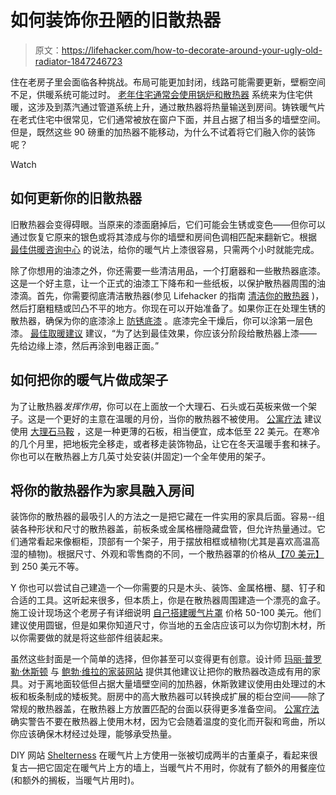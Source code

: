 # 如何装饰你丑陋的旧散热器

> 原文：<https://lifehacker.com/how-to-decorate-around-your-ugly-old-radiator-1847246723>

住在老房子里会面临各种挑战。布局可能更加封闭，线路可能需要更新，壁橱空间不足，供暖系统可能过时。 [老年住宅通常会使用锅炉和散热器](https://www.thespruce.com/types-of-home-heating-systems-1824772) 系统来为住宅供暖，这涉及到蒸汽通过管道系统上升，通过散热器将热量输送到房间。铸铁暖气片在老式住宅中很常见，它们通常被放在窗户下面，并且占据了相当多的墙壁空间。但是，既然这些 90 磅重的加热器不能移动，为什么不试着将它们融入你的装饰呢？

Watch

## 如何更新你的旧散热器

旧散热器会变得碍眼。当原来的漆面磨掉后，它们可能会生锈或变色——但你可以通过恢复它原来的银色或将其漆成与你的墙壁和房间色调相匹配来翻新它。根据 [最佳供暖咨询中心](https://www.bestheating.com/info/painting-a-radiator/) 的说法，给你的暖气片上漆很容易，只需两个小时就能完成。

除了你想用的油漆之外，你还需要一些清洁用品，一个打磨器和一些散热器底漆。这是一个好主意，让一个正式的油漆工下降布和一些纸板，以保护散热器周围的油漆滴。首先，你需要彻底清洁散热器(参见 Lifehacker 的指南 [清洁你的散热器](https://lifehacker.com/how-to-clean-a-cast-iron-radiator-1845839095) )，然后打磨粗糙或凹凸不平的地方。你现在可以开始准备了。如果你正在处理生锈的散热器，确保为你的底漆涂上 [防锈底漆](https://www.farrow-ball.com/en-us/primers-undercoats/metal-primer-undercoat?sku=5051836257262&region=US&gclid=CjwKCAjwoZWHBhBgEiwAiMN66bP4gqc9xTe_3Bux_LMGIVHkA5jcovNO1QwRMaJ4VW304kpJyY6rwRoCuAUQAvD_BwE) 。底漆完全干燥后，你可以涂第一层色漆。 [最佳取暖建议](https://www.bestheating.com/info/painting-a-radiator/) 建议，“为了达到最佳效果，你应该分阶段给散热器上漆——先给边缘上漆，然后再涂到电器正面。”

## 如何把你的暖气片做成架子

为了让散热器*发挥作用*，你可以在上面放一个大理石、石头或石英板来做一个架子。这是一个更好的主意在温暖的月份，当你的散热器不被使用。 [公寓疗法](https://www.apartmenttherapy.com/making-space-radiator-toppers-132885) 建议使用 [大理石马鞍](https://www.stonecenteronline.com/nero-marquina-black-marble-4x12-baseboard-trim-molding-polished?gclid=CjwKCAjwoZWHBhBgEiwAiMN66QmUiHiWeEoO1VpCTI6Sb6MSyCbaIsMeZRBIoTjjlxaNbljhR_RgVhoC5OQQAvD_BwE) ，这是一种更薄的石板，相当便宜，成本低至 22 美元。在寒冷的几个月里，把地板完全移走，或者移走装饰物品，让它在冬天温暖手套和袜子。你也可以在散热器上方几英寸处安装(并固定)一个全年使用的架子。

## 将你的散热器作为家具融入房间

装饰你的散热器的最吸引人的方法之一是把它藏在一件实用的家具后面。容易--组装各种形状和尺寸的散热器盖，前板条或金属格栅隐藏盘管，但允许热量通过。它们通常看起来像橱柜，顶部有一个架子，用于摆放相框或植物(尤其是喜欢高温高湿的植物)。根据尺寸、外观和零售商的不同，一个散热器罩的价格从[【70 美元】](https://www.wayfair.com/Symple-Stuff--Salomon-Radiator-Cover-Panel-YMWE7406-L997-K~XLVD6395.html?refid=GX528879909759-XLVD6395_50673156&device=c&ptid=956512291394&network=g&targetid=pla-956512291394&channel=GooglePLA&ireid=121568965&fdid=1817&PiID%5B%5D=50673156&gclid=CjwKCAjwoZWHBhBgEiwAiMN66WI4vE51W1SjZ2NE2zbmLNd-8LQ9VAzWBqdKAQv_vs1seuRo9rpSfRoCxI4QAvD_BwE) 到 250 美元不等。

Y 你也可以尝试自己建造一个—你需要的只是木头、装饰、金属格栅、腿、钉子和合适的工具。这听起来很多，但本质上，你是在散热器周围建造一个漂亮的盒子。施工设计现场这个老房子有详细说明 [自己搭建暖气片罩](https://www.thisoldhouse.com/heating-cooling/21016731/how-to-build-a-radiator-cover-cabinet) 价格 50-100 美元。他们建议使用圆锯，但是如果你知道尺寸，你当地的五金店应该可以为你切割木材，所以你需要做的就是将这些部件组装起来。

虽然这些封面是一个简单的选择，但你甚至可以变得更有创意。设计师 [玛丽·普罗勒·休斯顿](https://www.bobvila.com/authors/Marie-Proeller-Hueston) 与 [鲍勃·维拉的家装网站](https://www.bobvila.com/slideshow/11-stylish-ways-to-enhance-or-hide-your-radiators-46992) 提供其他建议让把你的散热器改造成有用的家具。对于离地面较低但占据大量墙壁空间的加热器，休斯敦建议使用由处理过的木板和板条制成的矮板凳。厨房中的高大散热器可以转换成扩展的柜台空间——除了常规的散热器盖，在散热器上方放置匹配的台面以获得更多准备空间。 [公寓疗法](https://www.apartmenttherapy.com/making-space-radiator-toppers-132885) 确实警告不要在散热器上使用木材，因为它会随着温度的变化而开裂和弯曲，所以你应该确保木材经过处理，能够承受热量。

DIY 网站 [Shelterness](https://www.shelterness.com/radiator-shelf-ideas/) 在暖气片上方使用一张被切成两半的古董桌子，看起来很复古—把它固定在暖气片上方的墙上，当暖气片不用时，你就有了额外的用餐座位(和额外的搁板，当暖气片用时)。